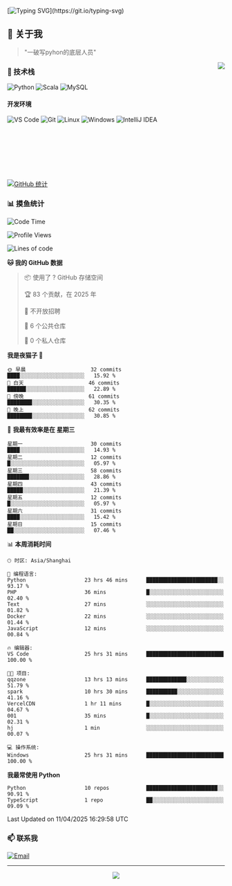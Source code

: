 [![Typing SVG](https://readme-typing-svg.herokuapp.com?font=Fira+Code&pause=1000&color=36BCF7&random=false&width=435&lines=print(%22Hello%2C+World!%22);%23+Welcome+to+my+code+space+%F0%9F%90%8D)](https://git.io/typing-svg)

## 🌟 关于我

> "一破写pyhon的底层人员"

<img align="right" src="https://github-readme-stats.vercel.app/api/top-langs/?username=huanxin996&theme=tokyonight" />

### 🎯 技术栈

![Python](https://img.shields.io/badge/Python-Expert-3776AB?style=for-the-badge&logo=python&logoColor=white)
![Scala](https://img.shields.io/badge/Scala-Expert-DC322F?style=for-the-badge&logo=scala&logoColor=white)
![MySQL](https://img.shields.io/badge/MySQL-Expert-4479A1?style=for-the-badge&logo=mysql&logoColor=white)

#### 开发环境

![VS Code](https://img.shields.io/badge/VS_Code-007ACC?style=for-the-badge&logo=visual-studio-code&logoColor=white)
![Git](https://img.shields.io/badge/Git-F05032?style=for-the-badge&logo=git&logoColor=white)
![Linux](https://img.shields.io/badge/Linux-FCC624?style=for-the-badge&logo=linux&logoColor=black)
![Windows](https://img.shields.io/badge/Windows_11-0078D4?style=for-the-badge&logo=windows11&logoColor=white)
![IntelliJ IDEA](https://img.shields.io/badge/IntelliJ_IDEA-000000?style=for-the-badge&logo=intellij-idea&logoColor=white)

<br/><br/><br/><br/><br/><br/>

  
[![GitHub 统计](https://github-readme-stats.vercel.app/api?username=huanxin996&show_icons=true&theme=tokyonight)](https://github.com/huanxin996)

### 📊 摸鱼统计

<!--START_SECTION:waka-->
![Code Time](http://img.shields.io/badge/Code%20Time-51%20hrs%2046%20mins-blue)

![Profile Views](http://img.shields.io/badge/%E4%B8%AA%E4%BA%BA%E8%B5%84%E6%96%99%E8%A7%82%E7%9C%8B%E6%AC%A1%E6%95%B0-141-blue)

![Lines of code](https://img.shields.io/badge/%E4%BB%8E%E3%80%8CHello%20World%E3%80%8D%E8%B5%B7%E6%88%91%E5%B7%B2%E7%BB%8F%E5%86%99%E4%BA%86-1.2%20million%20%E8%A1%8C%E4%BB%A3%E7%A0%81-blue)

**🐱 我的 GitHub 数据** 

> 📦  使用了 ? GitHub 存储空间 
 > 
> 🏆 83 个贡献，在 2025 年
 > 
> 🚫 不开放招聘
 > 
> 📜 6 个公共仓库 
 > 
> 🔑 0 个私人仓库 
 > 
**我是夜猫子 🦉** 

```text
🌞 早晨                     32 commits          ████░░░░░░░░░░░░░░░░░░░░░   15.92 % 
🌆 白天                     46 commits          ██████░░░░░░░░░░░░░░░░░░░   22.89 % 
🌃 傍晚                     61 commits          ████████░░░░░░░░░░░░░░░░░   30.35 % 
🌙 晚上                     62 commits          ████████░░░░░░░░░░░░░░░░░   30.85 % 
```
📅 **我最有效率是在 星期三** 

```text
星期一                      30 commits          ████░░░░░░░░░░░░░░░░░░░░░   14.93 % 
星期二                      12 commits          █░░░░░░░░░░░░░░░░░░░░░░░░   05.97 % 
星期三                      58 commits          ███████░░░░░░░░░░░░░░░░░░   28.86 % 
星期四                      43 commits          █████░░░░░░░░░░░░░░░░░░░░   21.39 % 
星期五                      12 commits          █░░░░░░░░░░░░░░░░░░░░░░░░   05.97 % 
星期六                      31 commits          ████░░░░░░░░░░░░░░░░░░░░░   15.42 % 
星期日                      15 commits          ██░░░░░░░░░░░░░░░░░░░░░░░   07.46 % 
```


📊 **本周消耗时间** 

```text
🕑︎ 时区: Asia/Shanghai

💬 编程语言: 
Python                   23 hrs 46 mins      ███████████████████████░░   93.17 % 
PHP                      36 mins             █░░░░░░░░░░░░░░░░░░░░░░░░   02.40 % 
Text                     27 mins             ░░░░░░░░░░░░░░░░░░░░░░░░░   01.82 % 
Docker                   22 mins             ░░░░░░░░░░░░░░░░░░░░░░░░░   01.44 % 
JavaScript               12 mins             ░░░░░░░░░░░░░░░░░░░░░░░░░   00.84 % 

🔥 编辑器: 
VS Code                  25 hrs 31 mins      █████████████████████████   100.00 % 

🐱‍💻 项目: 
qqzone                   13 hrs 13 mins      █████████████░░░░░░░░░░░░   51.79 % 
spark                    10 hrs 30 mins      ██████████░░░░░░░░░░░░░░░   41.16 % 
VercelCDN                1 hr 11 mins        █░░░░░░░░░░░░░░░░░░░░░░░░   04.67 % 
001                      35 mins             █░░░░░░░░░░░░░░░░░░░░░░░░   02.31 % 
hj                       1 min               ░░░░░░░░░░░░░░░░░░░░░░░░░   00.07 % 

💻 操作系统: 
Windows                  25 hrs 31 mins      █████████████████████████   100.00 % 
```

**我最常使用 Python** 

```text
Python                   10 repos            ███████████████████████░░   90.91 % 
TypeScript               1 repo              ██░░░░░░░░░░░░░░░░░░░░░░░   09.09 % 
```




 Last Updated on 11/04/2025 16:29:58 UTC
<!--END_SECTION:waka-->

### 📫 联系我

[![Email](https://img.shields.io/badge/Email-D14836?style=for-the-badge&logo=gmail&logoColor=white)](mailto:mc.xiaolang@Foxmail.com)

---

<p align="center">
  <img src="https://profile-counter.glitch.me/huanxin996/count.svg" />
</p>